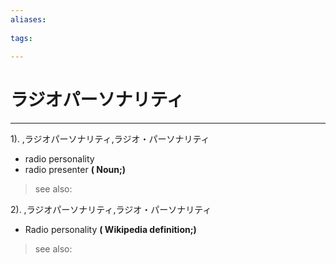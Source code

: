 ```yaml
---
aliases:
    
tags:
    
---
```


# ラジオパーソナリティ
---
1).
,ラジオパーソナリティ,ラジオ・パーソナリティ

- radio personality
- radio presenter
**( Noun;)**
> see also: 
            
2).
,ラジオパーソナリティ,ラジオ・パーソナリティ

- Radio personality
**( Wikipedia definition;)**
> see also: 
            